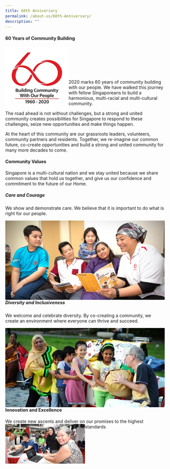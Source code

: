 ```yaml
---
title: 60th Anniversary
permalink: /about-us/60th-Anniversary/
description: ""
---
```

#### **60 Years of Community Building**


<img style="height:200px;width:200px" align="left" src="/images/About%20Us/60th%20Anniversary/pa60-logo-high-res462929700a1d6b0c895eff0000f6c7a3.jpg">
<br><br><br><br><br><br>
2020 marks 60 years of community building with our people. We have walked this journey with fellow Singaporeans to build a harmonious, multi-racial and multi-cultural community.

The road ahead is not without challenges, but a strong and united community creates possibilities for Singapore to respond to these challenges, seize new opportunities and make things happen.

At the heart of this community are our grassroots leaders, volunteers, community partners and residents. Together, we re-imagine our common future, co-create opportunities and build a strong and united community for many more decades to come.

#### **Community Values**
Singapore is a multi-cultural nation and we stay united because we share common values that hold us together, and give us our confidence and commitment to the future of our Home.

##### Care and Courage
We show and demonstrate care. We believe that it is important to do what is right for our people.

<img style="width=50%" align="left" src="/images/About%20Us/60th%20Anniversary/Care%20and%20Courage.jpg"><br><br><br><br><br><br>


##### Diversity and Inclusiveness
We welcome and celebrate diversity. By co-creating a community, we create an environment where everyone can thrive and succeed.

<img style="width=50%" align="left" src="/images/About%20Us/60th%20Anniversary/Diversity%20and%20Inclusiveness.jpg"><br><br><br><br><br><br>


#### Innovation and Excellence
We create new ascents and deliver on our promises to the highest standards
<img style="width:50%" align="left" src="/images/About%20Us/60th%20Anniversary/Innovation%20and%20Excellence.jpg">